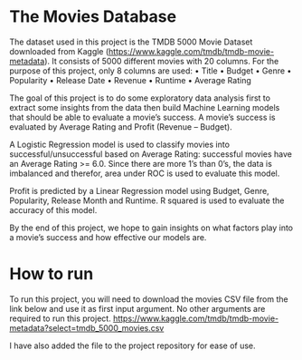 # The Movies Database

The dataset used in this project is the TMDB 5000 Movie Dataset downloaded from Kaggle (https://www.kaggle.com/tmdb/tmdb-movie-metadata). It consists of 5000 different movies with 20 columns. For the purpose of this project, only 8 columns are used:
  •	Title
  •	Budget
  •	Genre
  •	Popularity
  •	Release Date
  •	Revenue
  •	Runtime
  •	Average Rating

The goal of this project is to do some exploratory data analysis first to extract some insights from the data then build Machine Learning models that should be able to evaluate a movie’s success. A movie’s success is evaluated by Average Rating and Profit (Revenue – Budget). 

A Logistic Regression model is used to classify movies into successful/unsuccessful based on Average Rating: successful movies have an Average Rating >= 6.0. Since there are more 1’s than 0’s, the data is imbalanced and therefor, area under ROC is used to evaluate this model.

Profit is predicted by a Linear Regression model using Budget, Genre, Popularity, Release Month and Runtime. R squared is used to evaluate the accuracy of this model.

By the end of this project, we hope to gain insights on what factors play into a movie’s success and how effective our models are.



# How to run  

To run this project, you will need to download the movies CSV file from the link below and use it as first input argument. No other arguments are required to run this project.
https://www.kaggle.com/tmdb/tmdb-movie-metadata?select=tmdb_5000_movies.csv

I have also added the file to the project repository for ease of use.


